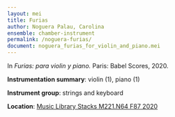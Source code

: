 ```yaml
---
layout: mei
title: Furias
author: Noguera Palau, Carolina
ensemble: chamber-instrument
permalink: /noguera-furias/
document: noguera_furias_for_violin_and_piano.mei
---
```


In *Furias: para violin y piano.* Paris: Babel Scores, 2020.

**Instrumentation summary**: violin (1), piano (1)

**Instrument group**: strings and keyboard

**Location**: <a href="https://tufts.primo.exlibrisgroup.com/permalink/01TUN_INST/1kc9gia/alma991018616969103851" target="_blank">Music Library Stacks M221.N64 F87 2020</a>
